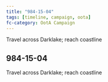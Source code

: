```yaml
---
title: "984-15-04"
tags: [timeline, campaign, oota]
fc-category: OotA Campaign
---
```

<span class='ob-timelines'
	data-date='984-15-04-00'
	data-title='Campaign: NAGA Adventures'
	data-class='orange'> Travel across Darklake; reach coastline </span>
## 984-15-04
Travel across Darklake; reach coastline
